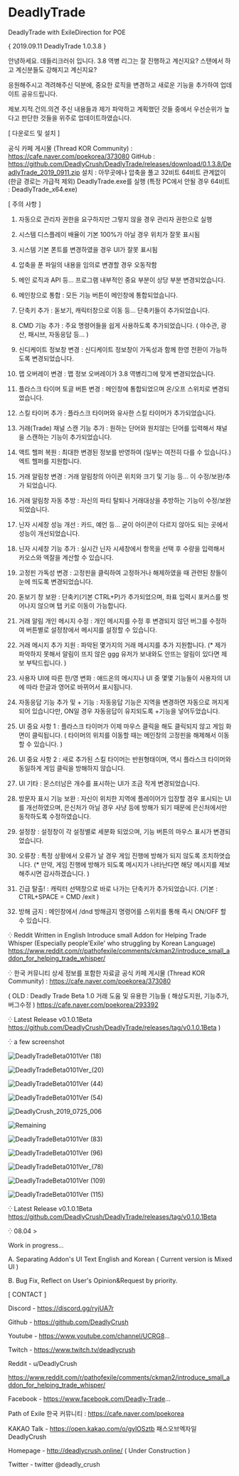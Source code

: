 # DeadlyTrade
DeadlyTrade with ExileDirection for POE

{ 2019.09.11 DeadlyTrade 1.0.3.8 }

안녕하세요. 데들리크러쉬 입니다.
3.8 역병 리그는 잘 진행하고 계신지요? 스탠에서 하고 계신분들도 강해지고 계신지요?

응원해주시고 격려해주신 덕분에,
중요한 로직을 변경하고 새로운 기능을 추가하여 업데이트 공유드립니다.

제보.지적.건의.의견 주신 내용들과 제가 파악하고 계획했던 것들 중에서
우선순위가 높다고 판단한 것들을 위주로 업데이트하였습니다.


[ 다운로드 및 설치 ]

공식 카페 게시물 (Thread KOR Community) : https://cafe.naver.com/poekorea/373080
GitHub : https://github.com/DeadlyCrush/DeadlyTrade/releases/download/0.1.3.8/DeadlyTrade_2019_0911.zip
설치 : 아무곳에나 압축을 풀고 32비트 64비트 관계없이 (한글 경로는 가급적 제외) DeadlyTrade.exe를 실행
(특정 PC에서 안될 경우 64비트 : DeadlyTrade_x64.exe)


[ 주의 사항 ]

1. 자동으로 관리자 권한을 요구하지만 그렇지 않을 경우 관리자 권한으로 실행
2. 시스템 디스플레이 배율이 기본 100%가 아닐 경우 위치가 잘못 표시됨
3. 시스템 기본 폰트를 변경하였을 경우 UI가 잘못 표시됨
4. 압축을 푼 파일의 내용을 임의로 변경할 경우 오동작함

1. 메인 로직과 API 등... 프로그램 내부적인 중요 부분이 상당 부분 변경되었습니다.

2. 메인창으로 통합 : 모든 기능 버튼이 메인창에 통합되었습니다.

3. 단축키 추가 : 돋보기, 캐릭터창으로 이동 등... 단축키들이 추가되었습니다.

4. CMD 기능 추가 : 주요 명령어들을 쉽게 사용하도록 추가되었습니다. ( 야수관, 광산, 패시브, 자동응답 등... )

5. 신디케이트 정보창 변경 : 신디케이트 정보창이 가독성과 함께 한영 전환이 가능하도록 변경되었습니다.

6. 맵 오버레이 변경 : 맵 정보 오버레이가 3.8 역병리그에 맞게 변경되었습니다.

7. 플라스크 타이머 토글 버튼 변경 : 메인창에 통합되었으며 온/오프 스위치로 변경되었습니다.

8. 스킬 타이머 추가 : 플라스크 타이머와 유사한 스킬 타이머가 추가되었습니다.

9. 거래(Trade) 채널 스캔 기능 추가 : 원하는 단어와 원치않는 단어를 입력해서 채널을 스캔하는 기능이 추가되었습니다.

10. 액트 헬퍼 복원 : 최대한 변경된 정보를 반영하여 (일부는 여전히 다를 수 있습니다.) 엑트 헬퍼를 지원합니다.

11. 거래 알림창 변경 : 거래 알림창의 아이콘 위치와 크기 및 기능 등... 이 수정/보완/추가 되었습니다.

12. 거래 알림창 자동 추방 : 자신의 파티 탈퇴나 거래대상을 추방하는 기능이 수정/보완되었습니다.

13. 닌자 시세창 성능 개선 : 카드, 예언 등... 굳이 아이콘이 다르지 않아도 되는 곳에서 성능이 개선되었습니다.

14. 닌자 시세창 기능 추가 : 실시간 닌자 시세창에서 항목을 선택 후 수량을 입력해서 카오스와 엑잘을 계산할 수 있습니다.

15. 고정핀 가독성 변경 : 고정핀을 클릭하여 고정하거나 해제하였을 때 관련된 창들이 눈에 띄도록 변경되었습니다.

16. 돋보기 창 보완 : 단축키(기본 CTRL+P)가 추가되었으며, 좌표 입력시 포커스를 벗어나지 않으며 탭 키로 이동이 가능합니다.

17. 거래 알림 개인 메시지 수정 : 개인 메시지를 수정 후 변경되지 않던 버그를 수정하여 버튼별로 설정창에서 메시지를 설정할 수 있습니다.

18. 거래 메시지 추가 지원 : 파악된 몇가지의 거래 메시지를 추가 지원합니다.
(* 제가 파악하지 못해서 알림이 뜨지 않은 ggg 유저가 보내와도 안뜨는 알림이 있다면 제보 부탁드립니다. )

19. 사용자 UI에 따른 한/영 변화 : 애드온의 메시지나 UI 중 몇몇 기능들이 사용자의 UI에 따라 한글과 영어로 바뀌어서 표시됩니다.

20. 자동응답 기능 추가 및 + 기능 : 자동응답 기능은 지역을 변경하면 자동으로 꺼지게 되어 있습니다만, ON일 경우 자동응답이 유지되도록 +기능을 넣어두었습니다.

21. UI 중요 사항 1 : 플라스크 타이머가 이제 마우스 클릭을 해도 클릭되지 않고 게임 화면이 클릭됩니다.
( 타이머의 위치를 이동할 때는 메인창의 고정핀을 해제해서 이동할 수 있습니다. )

22. UI 중요 사항 2 : 새로 추가된 스킬 타이머는 반원형태이며, 역시 플라스크 타이머와 동일하게 게임 클릭을 방해하지 않습니다.

23. UI 기타 : 몬스터남은 개수를 표시하는 UI가 조금 작게 변경되었습니다.

24. 방문자 표시 기능 보완 : 자신이 위치한 지역에 플레이어가 입장할 경우 표시되는 UI를 개선하였으며, 은신처가 아닐 경우 사냥 등에 방해가 되기 때문에 은신처에서만 동작하도록 수정하였습니다.

25. 설정창 : 설정창이 각 설정별로 세분화 되었으며, 기능 버튼의 마우스 표시가 변경되었습니다.

26. 오류창 : 특정 상황에서 오류가 날 경우 게임 진행에 방해가 되지 않도록 조치하엿습니다.
(* 만약, 게임 진행에 방해가 되도록 메시지가 나타난다면 해당 메시지를 제보해주시면 감사하겠습니다. )

27. 긴급 탈출! : 캐릭터 선택창으로 바로 나가는 단축키가 추가되었습니다. (기본 : CTRL+SPACE = CMD /exit )

28. 방해 금지 : 메인창에서 /dnd 방해금지 명령어를 스위치를 통해 즉시 ON/OFF 할 수 있습니다.

⁛ Reddit Written in English
Introduce small Addon for Helping Trade Whisper (Especially people'Exile' who struggling by Korean Language)
https://www.reddit.com/r/pathofexile/comments/ckman2/introduce_small_addon_for_helping_trade_whisper/

⁛ 한국 커뮤니티 상세 정보를 포함한 자료글
공식 카페 게시물 (Thread KOR Community) : https://cafe.naver.com/poekorea/373080

( OLD : Deadly Trade Beta 1.0 거래 도움 및 유용한 기능들 ( 해상도지원, 기능추가, 버그수정 )
https://cafe.naver.com/poekorea/293392 

⁛ Latest Release v0.1.0.1Beta
https://github.com/DeadlyCrush/DeadlyTrade/releases/tag/v0.1.0.1Beta )


⁛ a few screenshot

![DeadlyTradeBeta0101Ver (18)](https://user-images.githubusercontent.com/11026168/62420508-6d03e200-b6ce-11e9-981c-3ac98b092a55.JPG)

![DeadlyTradeBeta0101Ver_(20)](https://user-images.githubusercontent.com/11026168/62420498-3b8b1680-b6ce-11e9-915c-f7daf2a8c698.jpg)

![DeadlyTradeBeta0101Ver (44)](https://user-images.githubusercontent.com/11026168/62420511-78efa400-b6ce-11e9-813d-17afe328a00f.JPG)

![DeadlyTradeBeta0101Ver (54)](https://user-images.githubusercontent.com/11026168/62420514-7d1bc180-b6ce-11e9-9b4a-66eb47c69dda.JPG)

![DeadlyCrush_2019_0725_006](https://user-images.githubusercontent.com/11026168/62420543-c4a24d80-b6ce-11e9-903e-f8a880d0a077.png)

![Remaining](https://user-images.githubusercontent.com/11026168/62420518-8442cf80-b6ce-11e9-986f-70091140f421.png)

![DeadlyTradeBeta0101Ver (83)](https://user-images.githubusercontent.com/11026168/62420521-8a38b080-b6ce-11e9-8978-2550bc925944.JPG)

![DeadlyTradeBeta0101Ver (96)](https://user-images.githubusercontent.com/11026168/62420526-93298200-b6ce-11e9-81bf-6680adeaa018.JPG)

![DeadlyTradeBeta0101Ver_(78)](https://user-images.githubusercontent.com/11026168/62420551-f5828280-b6ce-11e9-8ab5-bf793a2c7ee9.jpg)

![DeadlyTradeBeta0101Ver (109)](https://user-images.githubusercontent.com/11026168/62420532-9b81bd00-b6ce-11e9-8a40-a090c4e81b8b.JPG)

![DeadlyTradeBeta0101Ver (115)](https://user-images.githubusercontent.com/11026168/62420533-9e7cad80-b6ce-11e9-96fb-863901dca3f8.JPG)


⁛ Latest Release v0.1.0.1Beta
https://github.com/DeadlyCrush/DeadlyTrade/releases/tag/v0.1.0.1Beta


⁛ 08.04 >

Work in progress...

A. Separating Addon's UI Text English and Korean ( Current version is Mixed UI )

B. Bug Fix, Reflect on User's Opinion&Request by priority.

[ CONTACT ]

Discord - https://discord.gg/ryjUA7r

Github - https://github.com/DeadlyCrush

Youtube - https://www.youtube.com/channel/UCRG8...

Twitch - https://www.twitch.tv/deadlycrush

Reddit - u/DeadlyCrush

https://www.reddit.com/r/pathofexile/comments/ckman2/introduce_small_addon_for_helping_trade_whisper/

Facebook - https://www.facebook.com/Deadly-Trade...

Path of Exile 한국 커뮤니티 : https://cafe.naver.com/poekorea

KAKAO Talk - https://open.kakao.com/o/gylOSztb 패스오브엑자일 DeadlyCrush

Homepage - http://deadlycrush.online/ ( Under Construction )

Twitter - twitter @deadly_crush







